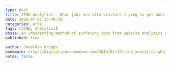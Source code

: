 ```yaml
---
type: post
title: JTBD Analytics - What jobs are site visitors trying to get done?
date: 2018-07-05 13:40:10
categories: urls
tags: [JTBD, Analytics]
posse: An interesting method of surfacing jobs from website analytics data such as search logs.
published: true

author: Jonathan Briggs
bookmark: http://digitaljobstobedone.com/2016/01/19/jtbd-analytics-what-jobs-are-site-visitors-trying-to-get-done/
notes: false
---
```

